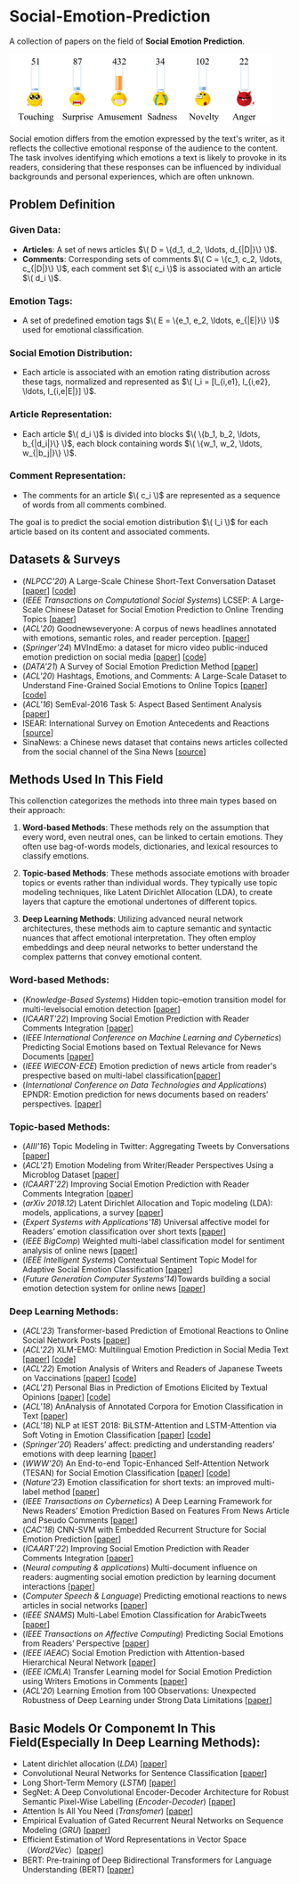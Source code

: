 # Social-Emotion-Prediction
A collection of papers on the field of **Social Emotion Prediction**.

![Example Image](pic/emotion.png "Emotion Distribution")

Social emotion differs from the emotion expressed by the text's writer, as it reflects the collective emotional response of the audience to the content. The task involves identifying which emotions a text is likely to provoke in its readers, considering that these responses can be influenced by individual backgrounds and personal experiences, which are often unknown.

## Problem Definition

### Given Data:
- **Articles**: A set of news articles $\( D = \{d_1, d_2, \ldots, d_{|D|}\} \)$.
- **Comments**: Corresponding sets of comments $\( C = \{c_1, c_2, \ldots, c_{|D|}\} \)$, each comment set $\( c_i \)$ is associated with an article $\( d_i \)$.

### Emotion Tags:
- A set of predefined emotion tags $\( E = \{e_1, e_2, \ldots, e_{|E|}\} \)$ used for emotional classification.

### Social Emotion Distribution:
- Each article is associated with an emotion rating distribution across these tags, normalized and represented as $\( l_i = [l_{i,e1}, l_{i,e2}, \ldots, l_{i,e|E|}] \)$.

### Article Representation:
- Each article $\( d_i \)$ is divided into blocks $\( \{b_1, b_2, \ldots, b_{|d_i|}\} \)$, each block containing words $\( \{w_1, w_2, \ldots, w_{|b_j|}\} \)$.

### Comment Representation:
- The comments for an article $\( c_i \)$ are represented as a sequence of words from all comments combined.

The goal is to predict the social emotion distribution $\( l_i \)$ for each article based on its content and associated comments.

## Datasets & Surveys
- (*NLPCC'20*) A Large-Scale Chinese Short-Text Conversation Dataset [[paper](https://arxiv.org/abs/2008.03946)] [[code](https://github.com/huggingface/datasets)]
- (*IEEE Transactions on Computational Social Systems*) LCSEP: A Large-Scale Chinese Dataset for Social Emotion Prediction to Online Trending Topics [[paper](https://ieeexplore.ieee.org/document/10379492)]
- (*ACL'20*) Goodnewseveryone: A corpus of news headlines annotated with emotions, semantic roles, and reader perception. [[paper](https://aclanthology.org/2020.lrec-1.194/)] 
- (*Springer'24*) MVIndEmo: a dataset for micro video public-induced emotion prediction on social media [[paper](https://link.springer.com/article/10.1007/s00530-023-01221-8)] [[code](https://github.com/jjInsper/NeurIPS-Dataset-Induced-Emotion/tree/master)]
- (*DATA'21*) A Survey of Social Emotion Prediction Method [[paper](https://researchr.org/publication/AlsaediBGT21)]
- (*ACL'20*) Hashtags, Emotions, and Comments: A Large-Scale Dataset to Understand Fine-Grained Social Emotions to Online Topics [[paper](https://aclanthology.org/2020.emnlp-main.106/)] [[code](https://github.com/polyusmart/HEC-Dataset)]
- (*ACL'16*) SemEval-2016 Task 5: Aspect Based Sentiment Analysis [[paper](https://aclanthology.org/S16-1002/)]
- ISEAR: International Survey on Emotion Antecedents and Reactions [[source](https://www.kaggle.com/datasets/faisalsanto007/isear-dataset)]
- SinaNews: a Chinese news dataset that contains news articles collected from the social channel of the Sina News [[source](https://news.sina.com.cn/ui_index.shtml)]

## Methods Used In This Field
This collenction categorizes the methods into three main types based on their approach:
1. **Word-based Methods**: These methods rely on the assumption that every word, even neutral ones, can be linked to certain emotions. They often use bag-of-words models, dictionaries, and lexical resources to classify emotions.
 
2. **Topic-based Methods**: These methods associate emotions with broader topics or events rather than individual words. They typically use topic modeling techniques, like Latent Dirichlet Allocation (LDA), to create layers that capture the emotional undertones of different topics.
  
3. **Deep Learning Methods**: Utilizing advanced neural network architectures, these methods aim to capture semantic and syntactic nuances that affect emotional interpretation. They often employ embeddings and deep neural networks to better understand the complex patterns that convey emotional content.

### Word-based Methods:
- (*Knowledge-Based Systems*) Hidden topic–emotion transition model for multi-levelsocial emotion detection [[paper](https://www.sciencedirect.com/science/article/pii/S0950705118305586)]
- (*ICAART'22*) Improving Social Emotion Prediction with Reader Comments Integration [[paper](https://livrepository.liverpool.ac.uk/3150843/)]
- (*IEEE International Conference on Machine Learning and Cybernetics*) Predicting Social Emotions based on Textual Relevance for News Documents [[paper](https://ieeexplore.ieee.org/document/9019908)]
- (*IEEE WIECON-ECE*) Emotion prediction of news article from reader's prespective based on multi-label classification[[paper](https://ieeexplore.ieee.org/document/6359686)]
- (*International Conference on Data Technologies and Applications*) EPNDR: Emotion prediction for news documents based on readers’ perspectives. [[paper](https://www.semanticscholar.org/paper/EPNDR%3A-Emotion-Prediction-For-News-Documents-Based-RamyaR-Madhura/8f2f47f23d0501ae9f6526aa4910ab2fcedeba42)]

### Topic-based Methods:
- (*AIII'16*) Topic Modeling in Twitter: Aggregating Tweets by Conversations [[paper](https://lsm.media.mit.edu/papers/topic-modeling-twitter.pdf)]
- (*ACL'21*) Emotion Modeling from Writer/Reader Perspectives Using a Microblog Dataset [[paper](https://aclanthology.org/W11-3703/)]
- (*ICAART'22*) Improving Social Emotion Prediction with Reader Comments Integration [[paper](https://livrepository.liverpool.ac.uk/3150843/)]
- (*arXiv 2018.12*) Latent Dirichlet Allocation and Topic modeling (LDA): models, applications, a survey [[paper](https://arxiv.org/abs/1711.04305)]
- (*Expert Systems with Applications'18*) Universal affective model for Readers’ emotion classification over short texts [[paper](https://www.sciencedirect.com/science/article/abs/pii/S0957417418304445)]
- (*IEEE BigComp*) Weighted multi-label classification model for sentiment analysis of online news [[paper](https://ieeexplore.ieee.org/document/7425916)]
- (*IEEE Intelligent Systems*) Contextual Sentiment Topic Model for Adaptive Social Emotion Classification [[paper](https://ieeexplore.ieee.org/document/7325170)]
- (*Future Generation Computer Systems'14*)Towards building a social emotion detection system for online news [[paper](https://www.sciencedirect.com/science/article/abs/pii/S0167739X13002033)]


### Deep Learning Methods:
- (*ACL'23*) Transformer-based Prediction of Emotional Reactions to Online Social Network Posts [[paper](https://aclanthology.org/2023.wassa-1.31/)]
- (*ACL'22*) XLM-EMO: Multilingual Emotion Prediction in Social Media Text [[paper](https://aclanthology.org/2022.wassa-1.18/)] [[code](https://github.com/milanlproc/xlm-emo)]
- (*ACL'22*) Emotion Analysis of Writers and Readers of Japanese Tweets on Vaccinations [[paper](https://aclanthology.org/2022.wassa-1.10/)] [[code](https://github.com/Ramos-Ramos/BERT-Japan-vaccination)]
- (*ACL'21*) Personal Bias in Prediction of Emotions Elicited by Textual Opinions [[paper](https://aclanthology.org/2021.acl-srw.26/)] [[code](https://github.com/clarin-pl/personal-bias)]
- (*ACL'18*) AnAnalysis of Annotated Corpora for Emotion Classification in Text [[paper](https://aclanthology.org/C18-1179/)]
- (*ACL'18*) NLP at IEST 2018: BiLSTM-Attention and LSTM-Attention via Soft Voting in Emotion Classification [[paper](https://aclanthology.org/W18-6226/)] [[code](https://github.com/lauchblatt/emotions_in_drama)]
- (*Springer'20*) Readers’ affect: predicting and understanding readers’ emotions with deep learning [[paper](https://link.springer.com/article/10.1186/s40537-022-00614-2)]
- (*WWW'20*) An End-to-end Topic-Enhanced Self-Attention Network (TESAN) for Social Emotion Classification [[paper](https://dl.acm.org/doi/abs/10.1145/3366423.3380286)] [[code](https://github.com/CariaWang/TESAN)]
- (*Nature'23*) Emotion classification for short texts: an improved multi-label method [[paper](https://www.nature.com/articles/s41599-023-01816-6)]
- (*IEEE Transactions on Cybernetics*) A Deep Learning Framework for News Readers’ Emotion Prediction Based on Features From News Article and Pseudo Comments [[paper](https://ieeexplore.ieee.org/document/9552625)]
- (*CAC'18*) CNN-SVM with Embedded Recurrent Structure for Social Emotion Prediction [[paper](https://ieeexplore.ieee.org/document/9552625)]
- (*ICAART'22*) Improving Social Emotion Prediction with Reader Comments Integration [[paper](https://livrepository.liverpool.ac.uk/3150843/)]
- (*Neural computing & applications*) Multi-document influence on readers: augmenting social emotion prediction by learning document interactions [[paper](https://link.springer.com/article/10.1007/s00521-024-09420-8)]
- (*Computer Speech & Language*) Predicting emotional reactions to news articles in social networks [[paper](https://www.sciencedirect.com/science/article/abs/pii/S0885230817302322)]
- (*IEEE SNAMS*) Multi-Label Emotion Classification for ArabicTweets [[paper](https://ieeexplore.ieee.org/document/8931715)]
- (*IEEE Transactions on Affective Computing*) Predicting Social Emotions from Readers’ Perspective [[paper](https://link.springer.com/article/10.1007/s00521-024-09420-8)]
- (*IEEE IAEAC*) Social Emotion Prediction with Attention-based Hierarchical Neural Network [[paper](https://ieeexplore.ieee.org/document/8998031)]
- (*IEEE ICMLA*) Transfer Learning model for Social Emotion Prediction using Writers Emotions in Comments [[paper](https://ieeexplore.ieee.org/document/10069074)]
- (*ACL'20*) Learning Emotion from 100 Observations: Unexpected Robustness of Deep Learning under Strong Data Limitations [[paper](https://aclanthology.org/2020.peoples-1.13.pdf)]

## Basic Models Or Componemt In This Field(Especially In Deep Learning Methods):
- Latent dirichlet allocation (*LDA*) [[paper](https://dl.acm.org/doi/10.5555/944919.944937)]
- Convolutional Neural Networks for Sentence Classification [[paper](https://arxiv.org/abs/1408.5882)]
- Long Short-Term Memory (*LSTM*) [[paper](https://ieeexplore.ieee.org/abstract/document/6795963)]
- SegNet: A Deep Convolutional Encoder-Decoder Architecture for Robust Semantic Pixel-Wise Labelling (*Encoder-Decoder*) [[paper](https://arxiv.org/abs/1505.07293#:~:text=SegNet%20is%20composed%20of%20a%20stack%20of%20encoders,stack%20to%20full%20input%20image%20size%20feature%20maps.)]
- Attention Is All You Need (*Transfomer*) [[paper](https://arxiv.org/abs/1706.03762)]
- Empirical Evaluation of Gated Recurrent Neural Networks on Sequence Modeling (*GRU*) [[paper](https://arxiv.org/abs/1412.3555)]
- Efficient Estimation of Word Representations in Vector Space （*Word2Vec*）[[paper](https://arxiv.org/abs/1301.3781)]
- BERT: Pre-training of Deep Bidirectional Transformers for Language Understanding (BERT) [[paper](https://aclanthology.org/N19-1423/)]
  










